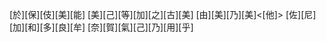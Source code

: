 [於][保][伎][美][能] [美][己][等][加][之][古][美] [由][美][乃][美]<[他]> [佐][尼][加][和][多][良][牟] [奈][賀][氣][己][乃][用][乎]
